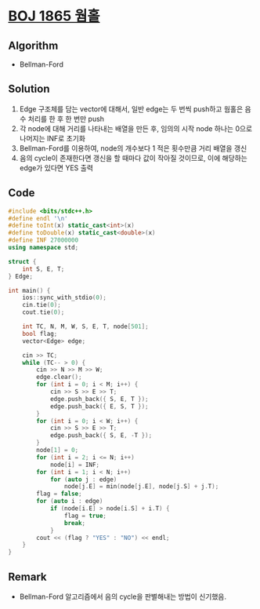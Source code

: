 # [**BOJ 1865 웜홀**](https://www.acmicpc.net/problem/1865)

## **Algorithm**
* Bellman-Ford

## **Solution**
1. Edge 구조체를 담는 vector에 대해서, 일반 edge는 두 번씩 push하고 웜홀은 음수 처리를 한 후 한 번만 push
2. 각 node에 대해 거리를 나타내는 배열을 만든 후, 임의의 시작 node 하나는 0으로 나머지는 INF로 초기화
3. Bellman-Ford를 이용하여, node의 개수보다 1 적은 횟수만큼 거리 배열을 갱신
4. 음의 cycle이 존재한다면 갱신을 할 때마다 값이 작아질 것이므로, 이에 해당하는 edge가 있다면 YES 출력

## **Code**
```cpp
#include <bits/stdc++.h>
#define endl '\n'
#define toInt(x) static_cast<int>(x)
#define toDouble(x) static_cast<double>(x)
#define INF 27000000
using namespace std;

struct {
	int S, E, T;
} Edge;

int main() {
	ios::sync_with_stdio(0);
	cin.tie(0);
	cout.tie(0);

	int TC, N, M, W, S, E, T, node[501];
	bool flag;
	vector<Edge> edge;

	cin >> TC;
	while (TC-- > 0) {
		cin >> N >> M >> W;
		edge.clear();
		for (int i = 0; i < M; i++) {
			cin >> S >> E >> T;
			edge.push_back({ S, E, T });
			edge.push_back({ E, S, T });
		}
		for (int i = 0; i < W; i++) {
			cin >> S >> E >> T;
			edge.push_back({ S, E, -T });
		}
		node[1] = 0;
		for (int i = 2; i <= N; i++)
			node[i] = INF;
		for (int i = 1; i < N; i++)
			for (auto j : edge)
				node[j.E] = min(node[j.E], node[j.S] + j.T);
		flag = false;
		for (auto i : edge)
			if (node[i.E] > node[i.S] + i.T) {
				flag = true;
				break;
			}
		cout << (flag ? "YES" : "NO") << endl;
	}
}
```

## **Remark**
* Bellman-Ford 알고리즘에서 음의 cycle을 판별해내는 방법이 신기했음.